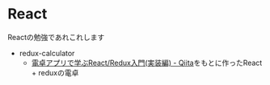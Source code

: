 # React
Reactの勉強であれこれします

* redux-calculator
  * [電卓アプリで学ぶReact/Redux入門(実装編) - Qiita](https://qiita.com/nishina555/items/9ff744a897af8ed1679b)をもとに作ったReact + reduxの電卓